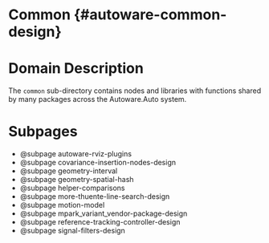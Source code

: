 Common {#autoware-common-design}
======

# Domain Description

The `common` sub-directory contains nodes and libraries with functions shared by many packages 
across the Autoware.Auto system. 

# Subpages

- @subpage autoware-rviz-plugins
- @subpage covariance-insertion-nodes-design
- @subpage geometry-interval
- @subpage geometry-spatial-hash
- @subpage helper-comparisons
- @subpage more-thuente-line-search-design
- @subpage motion-model
- @subpage mpark_variant_vendor-package-design
- @subpage reference-tracking-controller-design
- @subpage signal-filters-design
